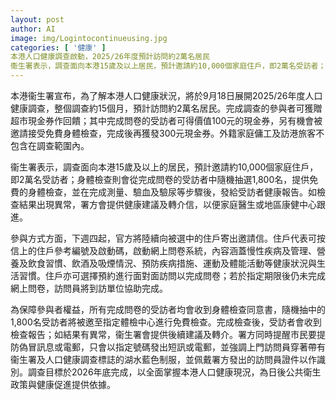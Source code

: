 ```yaml
---
layout: post
author: AI
image: img/Logintocontinueusing.jpg
categories: [ '健康' ]
本港人口健康調查啟動，2025/26年度預計訪問約2萬名居民
衞生署表示，調查面向本港15歲及以上居民，預計邀請約10,000個家庭住戶，即2萬名受訪者；完成問卷者可獲價值100元的現金券，並有機會被邀請接受免費身體檢查，完成後再獲發300元現金券。身體檢查完成後會提供健康報告，如結果異常，會提供健康建議及轉介。外籍家庭傭工及訪港旅客不在調查範圍內。整個調查預計約15個月，目標於2026年底完成。"
---
```

本港衞生署宣布，為了解本港人口健康狀況，將於9月18日展開2025/26年度人口健康調查，整個調查約15個月，預計訪問約2萬名居民。完成調查的參與者可獲贈超市現金券作回饋；其中完成問卷的受訪者可得價值100元的現金券，另有機會被邀請接受免費身體檢查，完成後再獲發300元現金券。外籍家庭傭工及訪港旅客不包含在調查範圍內。

衞生署表示，調查面向本港15歲及以上的居民，預計邀請約10,000個家庭住戶，即2萬名受訪者；身體檢查則會從完成問卷的受訪者中隨機抽選1,800名，提供免費的身體檢查，並在完成測量、驗血及驗尿等步驟後，發給受訪者健康報告。如檢查結果出現異常，署方會提供健康建議及轉介信，以便家庭醫生或地區康健中心跟進。

參與方式方面，下週四起，官方將陸續向被選中的住戶寄出邀請信。住戶代表可按信上的住戶參考編號及啟動碼，啟動網上問卷系統，內容涵蓋慢性疾病及管理、營養及飲食習慣、飲酒及吸煙情況、預防疾病措施、運動及體能活動等健康狀況與生活習慣。住戶亦可選擇預約進行面對面訪問以完成問卷；若於指定期限後仍未完成網上問卷，訪問員將到訪單位協助完成。

為保障參與者權益，所有完成問卷的受訪者均會收到身體檢查同意書，隨機抽中的1,800名受訪者將被邀至指定體檢中心進行免費檢查。完成檢查後，受訪者會收到檢查報告；如結果有異常，衞生署會提供後續建議及轉介。署方同時提醒市民要提防偽冒訊息或電郵，只會以指定號碼發出短訊或電郵，並強調上門訪問員穿著帶有衞生署及人口健康調查標誌的湖水藍色制服，並佩戴署方發出的訪問員證件以作識別。調查目標於2026年底完成，以全面掌握本港人口健康現況，為日後公共衛生政策與健康促進提供依據。